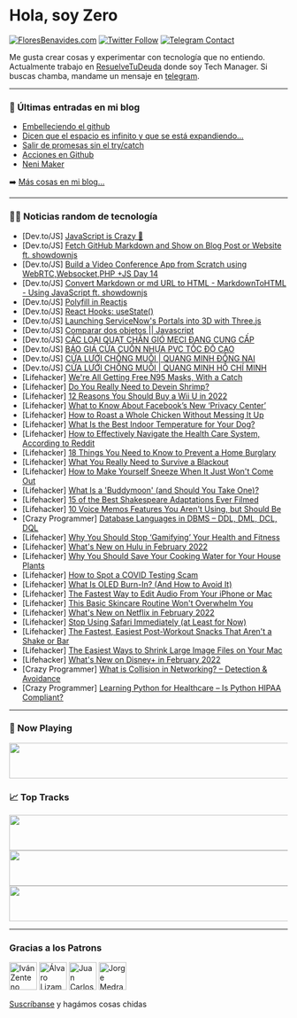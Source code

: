 # Hola, soy Zero

[![FloresBenavides.com](https://img.shields.io/website?down_message=oops&label=MiBlog&style=for-the-badge&up_message=online&url=https%3A%2F%2Ffloresbenavides.com)](https://floresbenavides.com) [![Twitter Follow](https://img.shields.io/twitter/follow/ZeroDragon?color=%231DA1F2&label=Follow&logo=twitter&logoColor=ffffff&style=for-the-badge)](https://twitter.com/zerodragon) [![Telegram Contact](https://img.shields.io/badge/escr%C3%ADbeme-ZeroDragon-%2326A5E4?style=for-the-badge&logo=telegram)](https://t.me/zerodragon)

Me gusta crear cosas y experimentar con tecnología que no entiendo.
Actualmente trabajo en [ResuelveTuDeuda](http://github.com/resuelve) donde soy Tech Manager.
Si buscas chamba, mandame un mensaje en [telegram](https://t.me/zerodragon).

---

### 📕 Últimas entradas en mi blog
<!-- BLOG-POST-LIST:START -->
- [Embelleciendo el github](https://floresbenavides.com/embelleciendo-el-github/)
- [Dicen que el espacio es infinito y que se está expandiendo…](https://floresbenavides.com/dicen-que-el-espacio-es-infinito-y-que-se-esta-expandiendo/)
- [Salir de promesas sin el try/catch](https://floresbenavides.com/salir-de-promesas-sin-el-try-catch/)
- [Acciones en Github](https://floresbenavides.com/acciones-en-github/)
- [Neni Maker](https://floresbenavides.com/neni-maker/)
<!-- BLOG-POST-LIST:END -->

➡️ [Más cosas en mi blog...](https://floresbenavides.com)

---

### 👨‍💻 Noticias random de tecnología
<!-- TECH-POSTS:START -->
- [Dev.to/JS] [JavaScript is Crazy 🤯](https://dev.to/codewithsnowbit/javascript-is-crazy-39dh)
- [Dev.to/JS] [Fetch GitHub Markdown and Show on Blog Post or Website ft. showdownjs](https://dev.to/sh20raj/fetch-github-markdown-and-show-on-blog-post-or-website-ft-showdownjs-4dm3)
- [Dev.to/JS] [Build a Video Conference App from Scratch using WebRTC,Websocket,PHP +JS Day 14](https://dev.to/benpobi/build-a-video-conference-app-from-scratch-using-webrtcwebsocketphp-js-day-14-l6j)
- [Dev.to/JS] [Convert Markdown or md URL to HTML - MarkdownToHTML - Using JavaScript ft. showdownjs](https://dev.to/sh20raj/convert-markdown-or-md-url-to-html-markdowntohtml-using-javascript-ft-showdownjs-1med)
- [Dev.to/JS] [Polyfill in Reactjs](https://dev.to/khold/polyfill-in-reactjs-1ino)
- [Dev.to/JS] [React Hooks: useState&lpar;&rpar;](https://dev.to/fig781/react-hooks-usestate-700)
- [Dev.to/JS] [Launching ServiceNow&#39;s Portals into 3D with Three.js](https://dev.to/phrank/launching-servicenows-portals-into-3d-with-threejs-26ob)
- [Dev.to/JS] [Comparar dos objetos || Javascript](https://dev.to/davidyero/comparar-dos-objetos-javascript-43e9)
- [Dev.to/JS] [CÁC LOẠI QUẠT CHẮN GIÓ MECI ĐANG CUNG CẤP](https://dev.to/mannhuapvccangio/cac-loai-quat-chan-gio-meci-dang-cung-cap-31a2)
- [Dev.to/JS] [BÁO GIÁ CỬA CUỐN NHỰA PVC TỐC ĐỘ CAO](https://dev.to/mannhuapvccangio/bao-gia-cua-cuon-nhua-pvc-toc-do-cao-22ea)
- [Dev.to/JS] [CỬA LƯỚI CHỐNG MUỖI | QUANG MINH ĐỒNG NAI](https://dev.to/cualuoichongmuoicangio/cua-luoi-chong-muoi-quang-minh-dong-nai-4pjj)
- [Dev.to/JS] [CỬA LƯỚI CHỐNG MUỖI | QUANG MINH HỒ CHÍ MINH](https://dev.to/cualuoichongmuoicangio/cua-luoi-chong-muoi-quang-minh-ho-chi-minh-bc9)
- [Lifehacker] [We&#39;re All Getting Free N95 Masks, With a Catch](https://lifehacker.com/were-all-getting-free-n95-masks-with-a-catch-1848395575)
- [Lifehacker] [Do You Really Need to Devein Shrimp?](https://lifehacker.com/do-you-really-need-to-devein-shrimp-1848394824)
- [Lifehacker] [12 Reasons You Should Buy a Wii U in 2022](https://lifehacker.com/12-reasons-you-should-buy-a-wii-u-in-2022-1848386769)
- [Lifehacker] [What to Know About Facebook’s New ‘Privacy Center’](https://lifehacker.com/what-to-know-about-facebook-s-new-privacy-center-1848378600)
- [Lifehacker] [How to Roast a Whole Chicken Without Messing It Up](https://lifehacker.com/how-to-roast-a-whole-chicken-without-messing-it-up-1848387073)
- [Lifehacker] [What Is the Best Indoor Temperature for Your Dog?](https://lifehacker.com/what-is-the-best-indoor-temperature-for-your-dog-1848391481)
- [Lifehacker] [How to Effectively Navigate the Health Care System, According to Reddit](https://lifehacker.com/how-to-effectively-navigate-the-health-care-system-acc-1848391987)
- [Lifehacker] [18 Things You Need to Know to Prevent a Home Burglary](https://lifehacker.com/18-things-you-need-to-know-to-prevent-a-home-burglary-1848387719)
- [Lifehacker] [What You Really Need to Survive a Blackout](https://lifehacker.com/what-you-really-need-to-survive-a-blackout-1848391408)
- [Lifehacker] [How to Make Yourself Sneeze When It Just Won&#39;t Come Out](https://lifehacker.com/how-to-make-yourself-sneeze-when-it-just-wont-come-out-1848388958)
- [Lifehacker] [What Is a &#39;Buddymoon&#39; &lpar;and Should You Take One&rpar;?](https://lifehacker.com/what-is-a-buddymoon-and-should-you-take-one-1848386702)
- [Lifehacker] [15 of the Best Shakespeare Adaptations Ever Filmed](https://lifehacker.com/15-of-the-best-shakespeare-adaptations-ever-filmed-1848377851)
- [Lifehacker] [10 Voice Memos Features You Aren&#39;t Using, but Should Be](https://lifehacker.com/10-voice-memos-features-you-arent-using-but-should-be-1848389835)
- [Crazy Programmer] [Database Languages in DBMS – DDL, DML, DCL, DQL](https://www.thecrazyprogrammer.com/2022/01/database-languages.html)
- [Lifehacker] [Why You Should Stop ‘Gamifying’ Your Health and Fitness](https://lifehacker.com/why-you-should-stop-gamifying-your-health-and-fitness-1848386833)
- [Lifehacker] [What&#39;s New on Hulu in February 2022](https://lifehacker.com/whats-new-on-hulu-in-february-2022-1848386431)
- [Lifehacker] [Why You Should Save Your Cooking Water for Your House Plants](https://lifehacker.com/why-you-should-save-your-cooking-water-for-your-house-p-1848385645)
- [Lifehacker] [How to Spot a COVID Testing Scam](https://lifehacker.com/how-to-spot-a-covid-testing-scam-1848385940)
- [Lifehacker] [What Is OLED Burn-In? &lpar;And How to Avoid It&rpar;](https://lifehacker.com/what-is-oled-burn-in-and-how-to-avoid-it-1848385970)
- [Lifehacker] [The Fastest Way to Edit Audio From Your iPhone or Mac](https://lifehacker.com/the-fastest-way-to-edit-audio-from-your-iphone-or-mac-1848371290)
- [Lifehacker] [This Basic Skincare Routine Won&#39;t Overwhelm You](https://lifehacker.com/this-basic-skincare-routine-wont-overwhelm-you-1848379071)
- [Lifehacker] [What&#39;s New on Netflix in February 2022](https://lifehacker.com/whats-new-on-netflix-in-february-2022-1848384998)
- [Lifehacker] [Stop Using Safari Immediately &lpar;at Least for Now&rpar;](https://lifehacker.com/stop-using-safari-immediately-at-least-for-now-1848384461)
- [Lifehacker] [The Fastest, Easiest Post-Workout Snacks That Aren&#39;t a Shake or Bar](https://lifehacker.com/the-fastest-easiest-post-workout-snacks-that-arent-a-s-1848383038)
- [Lifehacker] [The Easiest Ways to Shrink Large Image Files on Your Mac](https://lifehacker.com/the-easiest-ways-to-shrink-large-image-files-on-your-ma-1848371076)
- [Lifehacker] [What&#39;s New on Disney+ in February 2022](https://lifehacker.com/whats-new-on-disney-in-february-2022-1848383916)
- [Crazy Programmer] [What is Collision in Networking? – Detection &amp; Avoidance](https://www.thecrazyprogrammer.com/2022/01/collision-in-networking.html)
- [Crazy Programmer] [Learning Python for Healthcare – Is Python HIPAA Compliant?](https://www.thecrazyprogrammer.com/2022/01/learning-python-for-healthcare.html)<!-- TECH-POSTS:END -->

---

### 🎵 Now Playing
<a href="https://spotify-now-playing-dun.vercel.app/now-playing?open"><img src="https://spotify-now-playing-dun.vercel.app/now-playing" width="540" height="64"></a>

### 📈 Top Tracks
<a href="https://spotify-now-playing-dun.vercel.app/top-tracks?i=1&open"><img src="https://spotify-now-playing-dun.vercel.app/top-tracks?i=1" width="540" height="64"></a>
<a href="https://spotify-now-playing-dun.vercel.app/top-tracks?i=2&open"><img src="https://spotify-now-playing-dun.vercel.app/top-tracks?i=2" width="540" height="64"></a>
<a href="https://spotify-now-playing-dun.vercel.app/top-tracks?i=3&open"><img src="https://spotify-now-playing-dun.vercel.app/top-tracks?i=3" width="540" height="64"></a>

---

### Gracias a los Patrons
[<img src="https://avatars.githubusercontent.com/u/243380?v=4" alt="Iván Zenteno" width="50px">](https://github.com/k001) [<img src="https://avatars.githubusercontent.com/u/19955639?v=4" alt="Álvaro Lizama" width="50px">](https://github.com/alvarolizama) [<img src="https://avatars.githubusercontent.com/u/2718753?v=4" alt="Juan Carlos Ruiz" width="50px">](https://github.com/JuanCrg90) [<img src="https://avatars.githubusercontent.com/u/37025?v=4" alt="Jorge Medrano" width="50px">](https://github.com/h1pp1e) 

[Suscríbanse](https://www.patreon.com/zerodragon) y hagámos cosas chidas
